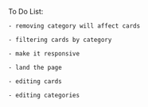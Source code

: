 To Do List:

    - removing category will affect cards

    - filtering cards by category

    - make it responsive

    - land the page

    - editing cards

    - editing categories
